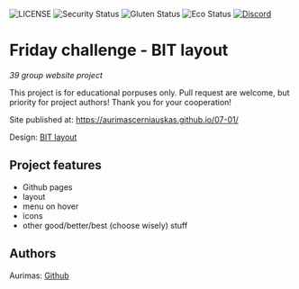 ![LICENSE](https://img.shields.io/badge/license-MIT-blue.svg?style=flat-square)
![Security Status](https://img.shields.io/security-headers?label=Security&url=https%3A%2F%2Fgithub.com&style=flat-square)
![Gluten Status](https://img.shields.io/badge/Gluten-Free-green.svg)
![Eco Status](https://img.shields.io/badge/ECO-Friendly-green.svg)
[![Discord](https://discord.com/api/guilds/571393319201144843/widget.png)](https://discord.gg/dRwW4rw)

# Friday challenge - BIT layout

_39 group website project_

This project is for educational porpuses only. Pull request are welcome, but priority for project authors! Thank you for your cooperation!

Site published at: https://aurimascerniauskas.github.io/07-01/

Design: [BIT layout](https://www.figma.com/file/uaVXnAQh9QxVsUD1RcQEbt/Friday-Challenge?node-id=607%3A364)

## Project features

-   Github pages
-   layout
-   menu on hover
-   icons
-   other good/better/best (choose wisely) stuff

## Authors

Aurimas: [Github](https://github.com/AurimasCerniauskas)
